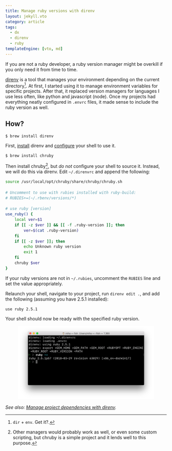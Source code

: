 ```yaml
---
title: Manage ruby versions with direnv
layout: jekyll.vto
category: article
tags:
  - dx
  - direnv
  - ruby
templateEngine: [vto, md]
---
```


If you are not a ruby developer, a ruby version manager might be overkill if
you only need it from time to time.

[direnv][] is a tool that manages your environment depending on the current
directory[^1]. At first, I started using it to manage environment variables
for specific projects. After that, it replaced version managers for languages
I use less often, like python and javascript (node). Once my projects had
everything neatly configured in `.envrc` files, it made sense to include the
ruby version as well.

## How?

    $ brew install direnv

First, [install][] direnv and [configure][setup] your shell to use it.

    $ brew install chruby

Then install chruby[^2], but _do not_ configure your shell to source it.
Instead, we will do this via direnv. Edit `~/.direnvrc` and append the
following:

```bash
source /usr/local/opt/chruby/share/chruby/chruby.sh

# Uncomment to use with rubies installed with ruby-build:
# RUBIES+=(~/.rbenv/versions/*)

# use ruby [version]
use_ruby() {
	local ver=$1
	if [[ -z $ver ]] && [[ -f .ruby-version ]]; then
		ver=$(cat .ruby-version)
	fi
	if [[ -z $ver ]]; then
		echo Unknown ruby version
		exit 1
	fi
	chruby $ver
}
```

If your ruby versions are not in `~/.rubies`, uncomment the `RUBIES` line and
set the value appropriately.

Relaunch your shell, navigate to your project, run `direnv edit .`, and add
the following (assuming you have 2.5.1 installed):

```
use ruby 2.5.1
```

Your shell should now be ready with the specified ruby version.

<figure class="flex">
  <img
    alt="Fish shell with direnv and ruby 2.5.1."
    src="/img/manage-ruby-versions-with-direnv/terminal.png">
</figure>

_See also: [Manage project dependencies with direnv][]._

[direnv]: https://direnv.net
[install]: https://github.com/direnv/direnv#install
[setup]: https://github.com/direnv/direnv#setup
[Manage project dependencies with direnv]: /article/manage-project-dependencies-with-direnv

[^1]: `dir` + `env`. Get it?.

[^2]: Other managers would probably work as well, or even some custom scripting, but chruby is a simple project and it lends well to this purpose.
